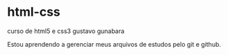 # html-css
 curso de html5 e css3 gustavo gunabara 


Estou aprendendo a gerenciar meus arquivos de estudos pelo git e github.